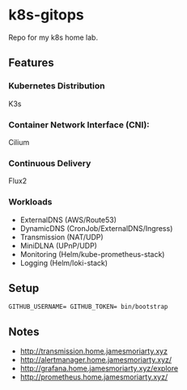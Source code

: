 # k8s-gitops

Repo for my k8s home lab.

## Features

### Kubernetes Distribution

K3s

### Container Network Interface (CNI): 

Cilium

### Continuous Delivery

Flux2

### Workloads

* ExternalDNS (AWS/Route53)
* DynamicDNS (CronJob/ExternalDNS/Ingress)
* Transmission (NAT/UDP)
* MiniDLNA (UPnP/UDP)
* Monitoring (Helm/kube-prometheus-stack)
* Logging (Helm/loki-stack)

## Setup

```
GITHUB_USERNAME= GITHUB_TOKEN= bin/bootstrap
```

## Notes

- http://transmission.home.jamesmoriarty.xyz
- http://alertmanager.home.jamesmoriarty.xyz/
- http://grafana.home.jamesmoriarty.xyz/explore
- http://prometheus.home.jamesmoriarty.xyz/